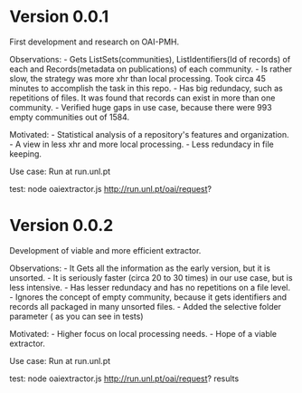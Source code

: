 Version 0.0.1
=============
First development and research on OAI-PMH.

Observations:
	- Gets ListSets(communities), ListIdentifiers(Id of records) of each and Records(metadata on publications) of each community.
	- Is rather slow, the strategy was more xhr than local processing. Took circa 45 minutes to accomplish the task in this repo.
	- Has big redundacy, such as repetitions of files. It was found that records can exist in more than one community.
	- Verified huge gaps in use case, because there were 993 empty communities out of 1584.
	
Motivated:
	- Statistical analysis of a repository's features and organization.
	- A view in less xhr and more local processing.
	- Less redundacy in file keeping.


Use case: Run at run.unl.pt

test: node oaiextractor.js http://run.unl.pt/oai/request?

Version 0.0.2
=============
Development of viable and more efficient extractor.

Observations:
	- It Gets all the information as the early version, but it is unsorted.
	- It is seriously faster (circa 20 to 30 times) in our use case, but is less intensive.
	- Has lesser redundacy and has no repetitions on a file level.
	- Ignores the concept of empty community, because it gets identifiers and records all packaged in many unsorted files.
	- Added the selective folder parameter ( as you can see in tests)

Motivated:
	- Higher focus on local processing needs.
	- Hope of a viable extractor.

Use case: Run at run.unl.pt

test: node oaiextractor.js http://run.unl.pt/oai/request? results




